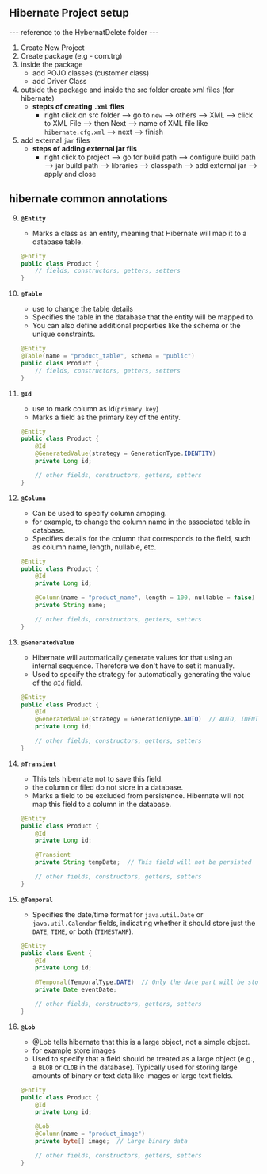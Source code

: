 ## Hibernate Project setup
--- reference to the HybernatDelete folder ---
1) Create New Project
2) Create package (e.g - com.trg)
3) inside the package 
    - add POJO classes (customer class)
    - add Driver Class
4) outside the package and inside the src folder create xml files (for hibernate)
    - **stepts of creating `.xml` files**
        - right click on src folder --> go to `new` --> others --> XML --> click to XML File --> then Next --> name of XML file like `hibernate.cfg.xml` --> next --> finish
5) add external `jar` files
    - **steps of adding external jar fils**
      - right click to project --> go for build path --> configure build path --> jar build path --> libraries --> classpath --> add external jar --> apply and close


## hibernate common annotations


9. **`@Entity`**

   - Marks a class as an entity, meaning that Hibernate will map it to a database table.

   ```java
   @Entity
   public class Product {
       // fields, constructors, getters, setters
   }
   ```

10. **`@Table`**

    - use to change the table details
    - Specifies the table in the database that the entity will be mapped to.
    - You can also define additional properties like the schema or the unique constraints.

    ```java
    @Entity
    @Table(name = "product_table", schema = "public")
    public class Product {
        // fields, constructors, getters, setters
    }
    ```

11. **`@Id`**

    - use to mark column as id(`primary key`)
    - Marks a field as the primary key of the entity.

    ```java
    @Entity
    public class Product {
        @Id
        @GeneratedValue(strategy = GenerationType.IDENTITY)
        private Long id;

        // other fields, constructors, getters, setters
    }
    ```

12. **`@Column`**

    - Can be used to specify column ampping.
    - for example, to change the column name in the associated table in database.
    - Specifies details for the column that corresponds to the field, such as column name, length, nullable, etc.

    ```java
    @Entity
    public class Product {
        @Id
        private Long id;

        @Column(name = "product_name", length = 100, nullable = false)
        private String name;

        // other fields, constructors, getters, setters
    }
    ```

13. **`@GeneratedValue`**

    - Hibernate will automatically generate values for that using an internal sequence. Therefore we don't have to set it manually.
    - Used to specify the strategy for automatically generating the value of the `@Id` field.

    ```java
    @Entity
    public class Product {
        @Id
        @GeneratedValue(strategy = GenerationType.AUTO)  // AUTO, IDENTITY, SEQUENCE, TABLE
        private Long id;

        // other fields, constructors, getters, setters
    }
    ```

14. **`@Transient`**

    - This tels hibernate not to save this field.
    - the column or filed do not store in a database.
    - Marks a field to be excluded from persistence. Hibernate will not map this field to a column in the database.

    ```java
    @Entity
    public class Product {
        @Id
        private Long id;

        @Transient
        private String tempData;  // This field will not be persisted

        // other fields, constructors, getters, setters
    }
    ```

15. **`@Temporal`**

    - Specifies the date/time format for `java.util.Date` or `java.util.Calendar` fields, indicating whether it should store just the `DATE`, `TIME`, or both (`TIMESTAMP`).

    ```java
    @Entity
    public class Event {
        @Id
        private Long id;

        @Temporal(TemporalType.DATE)  // Only the date part will be stored
        private Date eventDate;

        // other fields, constructors, getters, setters
    }
    ```

16. **`@Lob`**
    - @Lob tells hibernate that this is a large object, not a simple object.
    - for example store images
    - Used to specify that a field should be treated as a large object (e.g., a `BLOB` or `CLOB` in the database). Typically used for storing large amounts of binary or text data like images or large text fields.


    ```java
    @Entity
    public class Product {
        @Id
        private Long id;

        @Lob
        @Column(name = "product_image")
        private byte[] image;  // Large binary data

        // other fields, constructors, getters, setters
    }
    ```

